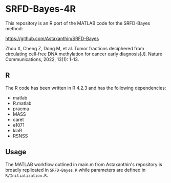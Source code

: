 # SRFD-Bayes-4R

This repository is an R port of the MATLAB code for the SRFD-Bayes method:

https://github.com/Astaxanthin/SRFD-Bayes

Zhou X, Cheng Z, Dong M, et al. Tumor fractions deciphered from circulating cell-free DNA methylation for cancer early diagnosis[J]. Nature Communications, 2022, 13(1): 1-13.

## R
The R code has been written in R 4.2.3 and has the following dependencies:
* matlab
* R.matlab
* pracma
* MASS
* caret
* e1071
* klaR
* RSNSS

## Usage
The MATLAB workflow outlined in main.m from Astaxanthin's repository is broadly replicated in `SRFD-Bayes.R` while parameters are defined in `R/Initialization.R`.
